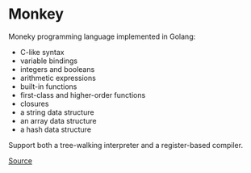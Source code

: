 # Monkey

Moneky programming language implemented in Golang:

* C-like syntax
* variable bindings
* integers and booleans
* arithmetic expressions
* built-in functions
* first-class and higher-order functions
* closures
* a string data structure
* an array data structure
* a hash data structure

Support both a tree-walking interpreter and a register-based compiler.

[Source](https://interpreterbook.com/)
